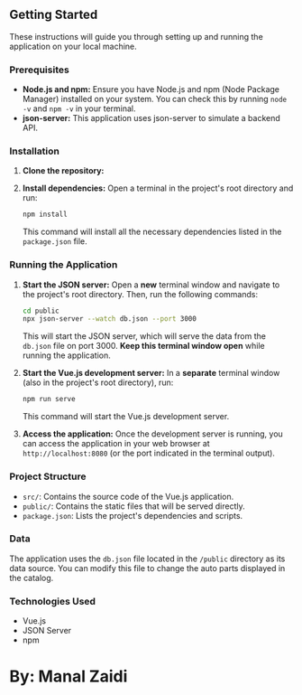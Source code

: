 ## Getting Started

These instructions will guide you through setting up and running the application on your local machine.

### Prerequisites

*   **Node.js and npm:** Ensure you have Node.js and npm (Node Package Manager) installed on your system. You can check this by running `node -v` and `npm -v` in your terminal.
* **json-server:** This application uses json-server to simulate a backend API.

### Installation

1.  **Clone the repository:**

2.  **Install dependencies:**
    Open a terminal in the project's root directory and run:
    ```bash
    npm install
    ```
    This command will install all the necessary dependencies listed in the `package.json` file.

### Running the Application

1.  **Start the JSON server:**
    Open a **new** terminal window and navigate to the project's root directory. Then, run the following commands:
    ```bash
    cd public
    npx json-server --watch db.json --port 3000
    ```
    This will start the JSON server, which will serve the data from the `db.json` file on port 3000. **Keep this terminal window open** while running the application.

2.  **Start the Vue.js development server:**
    In a **separate** terminal window (also in the project's root directory), run:
    ```bash
    npm run serve
    ```
    This command will start the Vue.js development server.

3.  **Access the application:**
    Once the development server is running, you can access the application in your web browser at `http://localhost:8080` (or the port indicated in the terminal output).

### Project Structure

*   `src/`: Contains the source code of the Vue.js application.
*   `public/`: Contains the static files that will be served directly.
*   `package.json`: Lists the project's dependencies and scripts.

### Data

The application uses the `db.json` file located in the `/public` directory as its data source. You can modify this file to change the auto parts displayed in the catalog.

### Technologies Used

*   Vue.js
*   JSON Server
*   npm

# By: Manal Zaidi